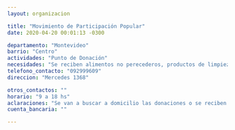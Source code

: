 ```yaml
---
layout: organizacion

title: "Movimiento de Participación Popular"
date: 2020-04-20 00:01:13 -0300

departamento: "Montevideo"
barrio: "Centro"
actividades: "Punto de Donación"
necesidades: "Se reciben alimentos no perecederos, productos de limpieza e Higiene personal"
telefono_contacto: "092999609"
direccion: "Mercedes 1368"

otros_contactos: ""
horario: "9 a 18 hs"
aclaraciones: "Se van a buscar a domicilio las donaciones o se reciben en el local. Contactarse vía Whatsapp para coordinar el retiro."
cuenta_bancaria: ""

---
```

